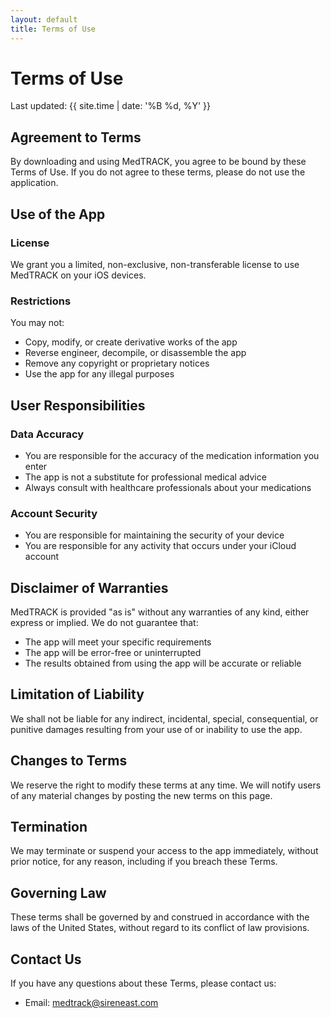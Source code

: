 ```yaml
---
layout: default
title: Terms of Use
---
```


# Terms of Use

Last updated: {{ site.time | date: '%B %d, %Y' }}

## Agreement to Terms

By downloading and using MedTRACK, you agree to be bound by these Terms of Use. If you do not agree to these terms, please do not use the application.

## Use of the App

### License
We grant you a limited, non-exclusive, non-transferable license to use MedTRACK on your iOS devices.

### Restrictions
You may not:
- Copy, modify, or create derivative works of the app
- Reverse engineer, decompile, or disassemble the app
- Remove any copyright or proprietary notices
- Use the app for any illegal purposes

## User Responsibilities

### Data Accuracy
- You are responsible for the accuracy of the medication information you enter
- The app is not a substitute for professional medical advice
- Always consult with healthcare professionals about your medications

### Account Security
- You are responsible for maintaining the security of your device
- You are responsible for any activity that occurs under your iCloud account

## Disclaimer of Warranties

MedTRACK is provided "as is" without any warranties of any kind, either express or implied. We do not guarantee that:
- The app will meet your specific requirements
- The app will be error-free or uninterrupted
- The results obtained from using the app will be accurate or reliable

## Limitation of Liability

We shall not be liable for any indirect, incidental, special, consequential, or punitive damages resulting from your use of or inability to use the app.

## Changes to Terms

We reserve the right to modify these terms at any time. We will notify users of any material changes by posting the new terms on this page.

## Termination

We may terminate or suspend your access to the app immediately, without prior notice, for any reason, including if you breach these Terms.

## Governing Law

These terms shall be governed by and construed in accordance with the laws of the United States, without regard to its conflict of law provisions.

## Contact Us

If you have any questions about these Terms, please contact us:

- Email: [medtrack@sireneast.com](mailto:medtrack@sireneast.com)